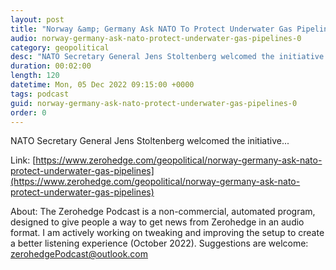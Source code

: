 ```yaml
---
layout: post
title: "Norway &amp; Germany Ask NATO To Protect Underwater Gas Pipelines"
audio: norway-germany-ask-nato-protect-underwater-gas-pipelines-0
category: geopolitical
desc: "NATO Secretary General Jens Stoltenberg welcomed the initiative..."
duration: 00:02:00
length: 120
datetime: Mon, 05 Dec 2022 09:15:00 +0000
tags: podcast
guid: norway-germany-ask-nato-protect-underwater-gas-pipelines-0
order: 0
---
```

NATO Secretary General Jens Stoltenberg welcomed the initiative...

Link: [https://www.zerohedge.com/geopolitical/norway-germany-ask-nato-protect-underwater-gas-pipelines](https://www.zerohedge.com/geopolitical/norway-germany-ask-nato-protect-underwater-gas-pipelines)

About: The Zerohedge Podcast is a non-commercial, automated program, designed to give people a way to get news from Zerohedge in an audio format.  I am actively working on tweaking and improving the setup to create a better listening experience (October 2022).  Suggestions are welcome: [zerohedgePodcast@outlook.com](mailto:zerohedgePodcast@outlook.com)